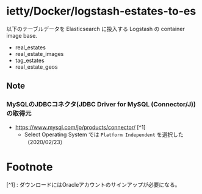 # ietty/Docker/logstash-estates-to-es

以下のテーブルデータを Elasticsearch に投入する Logstash の container image base.

- real_estates
- real_estate_images
- tag_estates
- real_estate_geos


## Note

### MySQLのJDBCコネクタ(JDBC Driver for MySQL (Connector/J)) の取得元
- https://www.mysql.com/jp/products/connector/ [^1]
    - Select Operating System では `Platform Independent` を選択した（2020/02/23）


# Footnote
[^1] : ダウンロードにはOracleアカウントのサインアップが必要になる。
